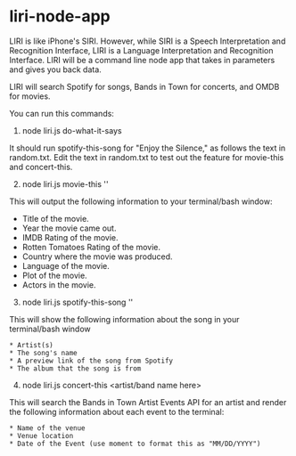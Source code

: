 # liri-node-app

LIRI is like iPhone's SIRI. However, while SIRI is a Speech Interpretation and Recognition Interface, LIRI is a Language Interpretation and Recognition Interface. LIRI will be a command line node app that takes in parameters and gives you back data.

LIRI will search Spotify for songs, Bands in Town for concerts, and OMDB for movies.

You can run this commands: 

1. node liri.js do-what-it-says

It should run spotify-this-song for "Enjoy the Silence," as follows the text in random.txt.
Edit the text in random.txt to test out the feature for movie-this and concert-this.

2. node liri.js movie-this '<movie name here>'

This will output the following information to your terminal/bash window:

   * Title of the movie.
   * Year the movie came out.
   * IMDB Rating of the movie.
   * Rotten Tomatoes Rating of the movie.
   * Country where the movie was produced.
   * Language of the movie.
   * Plot of the movie.
   * Actors in the movie.

3. node liri.js spotify-this-song '<song name here>'

This will show the following information about the song in your terminal/bash window

    * Artist(s)
    * The song's name
    * A preview link of the song from Spotify
    * The album that the song is from

4. node liri.js concert-this <artist/band name here>

This will search the Bands in Town Artist Events API for an artist and render the following information about each event to the terminal:
 
    * Name of the venue
    * Venue location
    * Date of the Event (use moment to format this as "MM/DD/YYYY")


